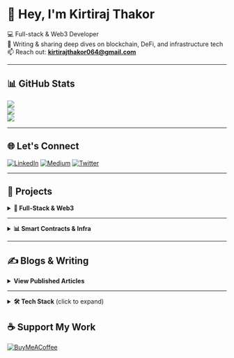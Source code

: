# 👋 Hey, I'm Kirtiraj Thakor

💻 Full-stack & Web3 Developer   
🧠 Writing & sharing deep dives on blockchain, DeFi, and infrastructure tech  
📫 Reach out: **kirtirajthakor064@gmail.com**

---

## 📊 GitHub Stats

![](https://github-readme-stats.vercel.app/api?username=kirtiraj22&theme=radical&hide_border=false&include_all_commits=true&count_private=true)  
![](https://github-readme-streak-stats.herokuapp.com/?user=kirtiraj22&theme=radical&hide_border=false)  
![](https://github-readme-stats.vercel.app/api/top-langs/?username=kirtiraj22&theme=radical&hide_border=false&layout=compact)

---


## 🌐 Let's Connect

[![LinkedIn](https://img.shields.io/badge/LinkedIn-%230077B5.svg?logo=linkedin&logoColor=white)](https://linkedin.com/in/kirtiraj-thakor-0a5440204) 
[![Medium](https://img.shields.io/badge/Medium-12100E?logo=medium&logoColor=white)](https://medium.com/@kirtirajpatanwadia064) 
[![Twitter](https://img.shields.io/badge/Twitter-%231DA1F2.svg?logo=Twitter&logoColor=white)](https://twitter.com/kirtirajthakor)

---
## 🚀 Projects

<details>
<summary><b>🔗 Full-Stack & Web3</b></summary>

<br/>

**TypeOnChain** | [typeonchain.fun](https://typeonchain.fun)  
_Fully on-chain typing game on Solana where each keystroke is a transaction._  
Tech: Magicblock, Anchor, Next.js

**Codeo** | [GitHub](https://github.com/kirtiraj22/codeo) | [editor-codeo.vercel.app](https://editor-codeo.vercel.app)  
_Online code editor to write, run, and share code snippets in multiple languages._

**CopperX Telegram Bot** | [GitHub](https://github.com/kirtiraj22/CopperX-TG-bot)  
_Telegram bot that allows users to manage their CopperX wallet and perform on-chain transactions._

**Rydo Backend** | [GitHub](https://github.com/kirtiraj22/rydo-backend)  
_Backend system powering a ride-sharing app on Solana. Handles user auth, ride logic, and core services._

</details>

---

<details>
<summary><b>📊 Smart Contracts & Infra</b></summary>

<br/>

**Escrow Program** | [GitHub](https://github.com/kirtiraj22/escrow)  
_Trustless escrow contract built with Solana & Anchor. Allows secure token exchanges between two parties._

**Solana DeFi Analytics MCP Server** | [GitHub](https://github.com/kirtiraj22/Solana-DeFi-Analytics-MCP-Server)  
_Model Context Protocol server that delivers wallet-level analytics and insights into DeFi activities on Solana._

</details>

---

## ✍️ Blogs & Writing

<details>
<summary><b>View Published Articles</b></summary>

<br/>

- [Build the fastest counter program on Solana using Magicblock](https://medium.com/@kirtiraj22/build-the-fastest-counter-program-on-solana-using-magicblock-8c7f93c2595b)  
- [The ultimate guide to building an escrow contract on Solana with Anchor](https://blog.blockmagnates.com/the-ultimate-guide-to-building-an-escrow-contract-on-solana-with-anchor-ceca1811bfd2)  
- [Solana doesn't need L2s — It needs Magicblock](https://medium.com/@kirtiraj22/solana-doesnt-need-l2s-it-needs-magicblock-ec2f7f79607a)  
- [What Magicblock just did to Solana will blow your mind](https://medium.com/@kirtiraj22/what-magicblock-just-did-to-solana-will-blow-your-mind-ec81c33200fd)  
- [The future of finance is here: Why Fogo might be the ultimate Layer 1](https://medium.com/@kirtiraj22/the-future-of-finance-is-here-why-fogo-might-be-the-ultimate-layer-1-d334dd575f1d)  
- [Fragmented Liquidity: A major challenge for DeFi](https://medium.com/@kirtiraj22/fragmented-liquidity-a-major-challenge-for-defi-7a30d4bb2c5f)  
- [How Kaito's Yapper system can empower or overshadow crypto voices](https://medium.com/@kirtiraj22/how-kaitos-yapper-system-can-empower-or-overshadow-crypto-voices-620b8401cd73)

</details>

---
<details>
<summary><b>🛠 Tech Stack</b> (click to expand)</summary>
<br/>
	
### 👨‍💻 Languages  
![JavaScript](https://img.shields.io/badge/JavaScript-F7DF1E?style=flat&logo=javascript&logoColor=black)
![TypeScript](https://img.shields.io/badge/TypeScript-3178C6?style=flat&logo=typescript&logoColor=white)
![Rust](https://img.shields.io/badge/Rust-000000?style=flat&logo=rust&logoColor=white)
![Solidity](https://img.shields.io/badge/Solidity-363636?style=flat&logo=solidity&logoColor=white)

---

### ⚙️ Frameworks & Libraries  
![React](https://img.shields.io/badge/React-61DAFB?style=flat&logo=react&logoColor=black)
![Next.js](https://img.shields.io/badge/Next.js-000?style=flat&logo=nextdotjs&logoColor=white)
![React Native](https://img.shields.io/badge/React%20Native-20232A?style=flat&logo=react&logoColor=61DAFB)
![Node.js](https://img.shields.io/badge/Node.js-339933?style=flat&logo=nodedotjs&logoColor=white)
![Express](https://img.shields.io/badge/Express.js-404D59?style=flat)
![TailwindCSS](https://img.shields.io/badge/TailwindCSS-06B6D4?style=flat&logo=tailwindcss&logoColor=white)
![Chakra UI](https://img.shields.io/badge/Chakra%20UI-319795?style=flat&logo=chakra-ui&logoColor=white)
![ShadCN](https://img.shields.io/badge/ShadCN-black?style=flat)
![tRPC](https://img.shields.io/badge/tRPC-2596be?style=flat)

---

### 🌐 Web3 / Blockchain  
![Solana](https://img.shields.io/badge/Solana-282C34?style=flat&logo=solana&logoColor=00FFA3)
![Anchor](https://img.shields.io/badge/Anchor-282C34?style=flat&logo=anchor&logoColor=white)
![Magicblock](https://img.shields.io/badge/Magicblock-6e44ff?style=flat)
![Hardhat](https://img.shields.io/badge/Hardhat-fdf5e6?style=flat&logo=ethereum&logoColor=black)
![Foundry](https://img.shields.io/badge/Foundry-black?style=flat)
![Ethers.js](https://img.shields.io/badge/Ethers.js-343A40?style=flat)
![Wagmi](https://img.shields.io/badge/Wagmi-FF3C00?style=flat)

---

### 🧩 ORMs / Backend  
![Prisma](https://img.shields.io/badge/Prisma-2D3748?style=flat&logo=prisma&logoColor=white)
![Mongoose](https://img.shields.io/badge/Mongoose-880000?style=flat)

---

### 🗃️ Databases  
![PostgreSQL](https://img.shields.io/badge/PostgreSQL-4169E1?style=flat&logo=postgresql&logoColor=white)
![MongoDB](https://img.shields.io/badge/MongoDB-47A248?style=flat&logo=mongodb&logoColor=white)
![MySQL](https://img.shields.io/badge/MySQL-00758F?style=flat&logo=mysql&logoColor=white)
![Neon](https://img.shields.io/badge/NeonDB-000000?style=flat)
![Convex](https://img.shields.io/badge/Convex-191A23?style=flat)
![Firebase](https://img.shields.io/badge/Firebase-ffcb2b?style=flat&logo=firebase&logoColor=black)
![Redis](https://img.shields.io/badge/Redis-DC382D?style=flat&logo=redis&logoColor=white)

---

### 📱 Mobile  
![React Native](https://img.shields.io/badge/React%20Native-20232A?style=flat&logo=react&logoColor=61DAFB)
![Expo](https://img.shields.io/badge/Expo-000020?style=flat&logo=expo&logoColor=white)

---

### 🛠️ Tools & Infra  
![Git](https://img.shields.io/badge/Git-F05032?style=flat&logo=git&logoColor=white)
![Docker](https://img.shields.io/badge/Docker-2496ED?style=flat&logo=docker&logoColor=white)
![Vercel](https://img.shields.io/badge/Vercel-000000?style=flat&logo=vercel&logoColor=white)
![Cloudflare](https://img.shields.io/badge/Cloudflare-F38020?style=flat&logo=cloudflare&logoColor=white)
![WSL](https://img.shields.io/badge/WSL-006400?style=flat)
![Telegram Bot](https://img.shields.io/badge/Telegram%20Bot-2CA5E0?style=flat&logo=telegram&logoColor=white)

---

### 🧪 Testing & Utilities  
![Jest](https://img.shields.io/badge/Jest-C21325?style=flat&logo=jest&logoColor=white)
![Postman](https://img.shields.io/badge/Postman-FF6C37?style=flat&logo=postman&logoColor=white)

</details>


## ☕ Support My Work

[![BuyMeACoffee](https://img.shields.io/badge/Buy%20Me%20a%20Coffee-ffdd00?style=for-the-badge&logo=buy-me-a-coffee&logoColor=black)](https://buymeacoffee.com/kirtiraj22)

